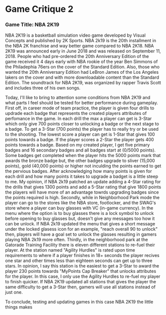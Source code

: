 # Game Critique 2

### Game Title: NBA 2K19
NBA 2K19 is a basketball simulation video game developed by Visual Concepts and published by 2K Sports. NBA 2k19 is the 20th installment in the NBA 2K franchise and way better game compared to NBA 2K18. NBA 2K19 was announced early in June 2018 and was released on September 11, 2018. People who had pre-ordered the 20th Anniversary Edition of the game received it 4 days early with NBA rookie of the year Ben Simmons of the Philadephia 76ers on the cover of the Standard Edition. Also, those who wanted the 20th Anniversary Edition had LeBron James of the Los Angeles lakers on the cover and with more downloadable content than the Standard Edition. The soundtrack for NBA 2K19, was organized by rapper Travis Scott and includes three of his own songs.

Today, I'll like to bring to attention some conditions from NBA 2K19 and what parts I feel should be tested for better performance during gameplay. First off, in career mode of team practice, the player is given four drills to updrade each badge that represents the created players attributes of perfomance in the game. In each drill the max a player can get is 3-Star which only give 700 points closer to unlocking a badge or the next stage to a badge. To get a 3-Star (700 points) the player has to really try or be used to the shooting. The lowest score a player can get is 1-Star that gives 100 points towards a badge. If the player scores a 2-Star the player gets 400 points towards a badge. Based on my created player, I get five primary badges and 16 secondary badges and all badges start at (0/5000 points). Some badges get completed when the player hits the 5000 points mark that awards the bronze badge but, the other badges upgrade to sliver (15,000 points), gold (40,000 points) or higher not inculding the points earned to get the pervious badges. After acknowledging how many points is given for each drill and how many points it takes to upgrade a badget is a little steep to me. My opinion, if NBA 2k19 patched an update adding a 4-Star rating for the drills that gives 1300 points and add a 5-Star rating that give 1800 points the players will have more of an advantage towrds upgrading badges since the points required is high. Secondly, while in Neighborhood Park mode the player can go to the stores like the NBA store, footlocker, and the SWAG's store where a player can buy glasses with VC (in-game currency). In the menu where the option is to buy glasses there is a lock symbol to unlock before opening to buy glasses but, doesn't give any messages too how it can be unlock. If NBA 2k19 updated the menu that gives a short message under the locked glasess icon for an example, "reach overall 90 to unlock" then, players will have a goal set to unlock the glasses resulting in gamers playing NBA 2k19 more often. Thirdly, in the neighborhood park at the Gatorade Training Facility there is eleven different stations to re-fuel their player. At the station named "Agility Hurdles" is rated upon time requirements to where if a player finishes in 18+ seconds the player recives one star and other times less than eighteen seconds can get up to three stars. In opinion, I say this station is the easiest to get a 3-Star to award the player 230 points towards "MyPoints Cap Breaker" that unlocks attributes for the player. In this case, I only use the Agility Hurdles to re-fuel my player to finish quicker. If NBA 2K19 updated all stations that gives the player the same difficulty to get a 3-Star then, gamers will use all stations instead of just one.

To conclude, testing and updating games in this case NBA 2K19 the little things makes
